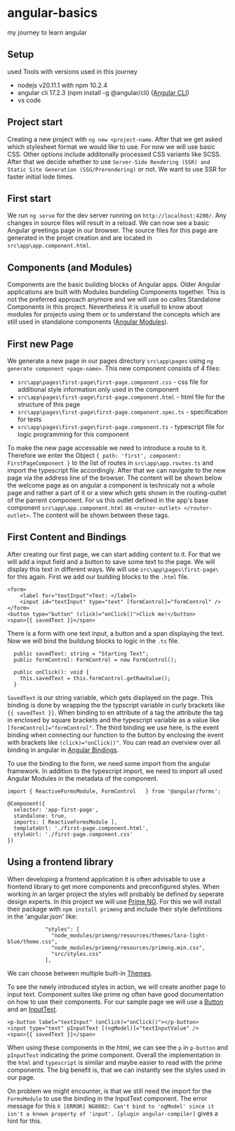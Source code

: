 # angular-basics
my journey to learn angular

## Setup
used Tools with versions used in this journey
- nodejs v20.11.1 with npm 10.2.4
- angular cli 17.2.3 (npm install -g @angular/cli) ([Angular CLI](https://angular.io/cli))
- vs code

## Project start
Creating a new project with `ng new <project-name`. After that we get asked which stylesheet format we would like to use. For now we will use basic CSS. Other options include additonally processed CSS variants like SCSS. After that we decide whether to use `Server-Side Rendering (SSR) and Static Site Generation (SSG/Prerendering)` or not. We want to use SSR for faster initial lode times.

## First start

We run `ng serve` for the dev server running on `http://localhost:4200/`. Any changes in source files will result in a reload. We can now see a basic Angular greetings page in our browser. The source files for this page are generated in the projet creation and are located in `src\app\app.component.html`.

## Components (and Modules)
Components are the basic building blocks of Angular apps. Older Angular applications are built with Modules bundeling Components together. This is not the preferred approach anymore and we will use so calles Standalone Components in this project. Nevertheless it is usefull to know about modules for projects using them or to understand the concepts which are still used in standalone components ([Angular Modules](https://angular.io/guide/architecture-modules)).

## First new Page
We generate a new page in our pages directory `src\app\pages` using `ng generate component <page-name>`. This new component consists of 4 files:
- `src\app\pages\first-page\first-page.component.css` - css file for additional style information only used in the component
- `src\app\pages\first-page\first-page.component.html` - html file for the structure of this page
- `src\app\pages\first-page\first-page.component.spec.ts` - specification for tests
- `src\app\pages\first-page\first-page.component.ts` - typescript file for logic programming for this component

To make the new page accessable we need to introduce a route to it. Therefore we enter the Object 
`
{
    path: 'first',
    component: FirstPageComponent
}
`
to the list of routes in `src\app\app.routes.ts` and import the typescript file accordingly. After that we can navigate to the new page via the address line of the browser. The content will be shown below the welcome page as on angular a component is technicaly not a whole page and rather a part of it or a view which gets shown in the routing-outlet of the parrent component. For us this outlet defined in the app's base component `src\app\app.component.html` as `
<router-outlet>
</router-outlet>
`. The content will be shown between these tags.

## First Content and Bindings

After creating our first page, we can start adding content to it. For that we will add a input field and a button to save some text to the page. We will display this text in different ways. We will use `src\app\pages\first-page\` for this again. First we add our building blocks to the `.html` file.
```
<form>
    <label for="textInput">Text: </label>
    <input id="textInput" type="text" [formControl]="formControl" />
</form>
<button type="button" (click)="onClick()">Click me!</button>
<span>{{ savedText }}</span>
```
There is a form with one text input, a button and a span displaying the text. Now we will bind the buildung blocks to logic in the `.ts` file.
```
  public savedText: string = "Starting Text";
  public formControl: FormControl = new FormControl();

  public onClick(): void {
    this.savedText = this.formControl.getRawValue();
  }
```
`SavedText` is our string variable, which gets displayed on the page. This binding is done by wrapping the the typscript variable in curly brackets like `{{ savedText }}`. When binding to en attribute of a tag the attribute the tag in enclosed by square brackets and the typescript variable as a value like `[formControl]="formControl"`. The third binding we use here, is the event binding when connecting our function to the button by enclosing the event with brackets like `(click)="onClick()"`. You can read an overview over all binding in angular in [Angular Bindings](https://angular.io/guide/binding-syntax).

To use the binding to the form, we need some import from the angular framework. In addition to the typescript import, we need to import all used Angular Modules in the metadata of the component.
```
import { ReactiveFormsModule, FormControl   } from '@angular/forms';

@Component({
  selector: 'app-first-page',
  standalone: true,
  imports: [ ReactiveFormsModule ],
  templateUrl: './first-page.component.html',
  styleUrl: './first-page.component.css'
})
```
## Using a frontend library

When developing a frontend application it is often advisable to use a frontend library to get more components and preconfigured styles. When working in an larger project the styles will probably be defined by seperate design experts. In this project we will use [Prime NG](https://primeng.org/).
For this we will install their package with `npm install primeng` and include their style defintitions in the 'angular.json' like:
```
            "styles": [
              "node_modules/primeng/resources/themes/lara-light-blue/theme.css",
              "node_modules/primeng/resources/primeng.min.css",
              "src/styles.css"
            ],
```
We can choose between multiple built-in [Themes](https://primeng.org/theming#builtinthemes).

To see the newly introduced styles in action, we will create another page to input text. Component suites like prime ng often have good documentation on how to use their components. For our sample page we will use a [Button](https://primeng.org/button) and an [InputText](https://primeng.org/inputtext).

```
<p-button label="textInput" (onClick)="onClick()"></p-button>
<input type="text" pInputText [(ngModel)]="textInputValue" />
<span>{{ savedText }}</span>
```
When using these components in the html, we can see the `p` in `p-button` and `pInputText` indicating the prime component. Overall the implementation in the `html` and `typescript` is similar and maybe easier to read with the prime components. The big benefit is, that we can instantly see the styles used in our page.

On problem we might encounter, is that we still need the import for the `FormsModule` to use the binding in the InputText component. The error message for this `X [ERROR] NG8002: Can't bind to 'ngModel' since it isn't a known property of 'input'. [plugin angular-compiler]` gives a hint for this.

